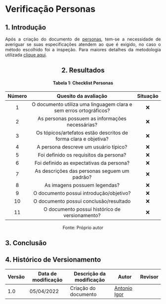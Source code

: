 # Verificação Personas

## 1. Introdução

<p align='justify'>
  Após a criação do documento de <a href="https://interacao-humano-computador.github.io/2021.2-Prefeitura-Verdelandia/documentos/02-Perfil-Persona-Analise/Personas/">personas</a>, tem-se a necessidade de averiguar se suas especificações atendem ao que é exigido, no caso o método escolhido foi a inspeção. Para maiores detalhes da metodologia utilizada <a href="INSIRAAQUI">clique aqui</a>.
</p>

<center>

## 2. Resultados

#### Tabela 1: Checklist Personas

| Número | Quesito da avaliação | Situação |
| :----: | :------------------: | :------: |
| 1 | O documento utiliza uma linguagem clara e sem erros ortográficos? | ❌ |
| 2 | As personas possuem as informações necessárias?                   | ❌ |
| 3 | Os tópicos/artefatos estão descritos de forma clara e objetiva?   | ❌ |
| 4 | A persona descreve um usuário típico?                             | ❌ |
| 5 | Foi definido os requisitos da persona?                            | ❌ |
| 6 | Foi definido as expectativas da persona?                          | ❌ |
| 7 | As descrições das personas seguem um padrão?                      | ❌ |
| 8 | As imagens possuem legendas?                                      | ❌ |
| 9 | O documento possui introdução/objetivo?                           | ❌ |
|10 | O documento possui conclusão/resultado                            | ❌ |
|11 | O documento possui histórico de versionamento?                    | ❌ |

<figcaption>Fonte: Próprio autor</figcaption>

</center>

## 3. Conclusão

<p align='justify'>
</p>

## 4. Histórico de Versionamento

|Versão|Data de modificação|Descrição da modificação|Autor|Revisor|
|-|-|-|-|-|
|1.0|05/04/2022| Criação do documento | [Antonio Igor](https://github.com/antonioigorcarvalho) |  |